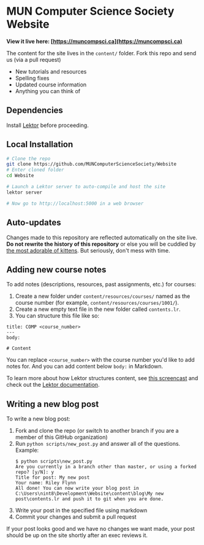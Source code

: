 MUN Computer Science Society Website
============================

**View it live here: [https://muncompsci.ca](https://muncompsci.ca)**

The content for the site lives in the `content/` folder. Fork this repo and send us (via a pull request)

- New tutorials and resources
- Spelling fixes
- Updated course information
- Anything you can think of

Dependencies
----------------

Install [Lektor](https://www.getlektor.com/) before proceeding.

Local Installation
----------------------

```bash
# Clone the repo
git clone https://github.com/MUNComputerScienceSociety/Website
# Enter cloned folder
cd Website

# Launch a Lektor server to auto-compile and host the site
lektor server

# Now go to http://localhost:5000 in a web browser
```

Auto-updates
------------

Changes made to this repository are reflected automatically on the site live. **Do not rewrite the history of this repository** or else you will be cuddled by [the most adorable of kittens](https://www.youtube.com/watch?v=INscMGmhmX4). But seriously, don't mess with time.

Adding new course notes
-----------------------

To add notes (descriptions, resources, past assignments, etc.) for courses:

1. Create a new folder under `content/resources/courses/` named as the course number (for example, `content/resources/courses/1001/`).
2. Create a new empty text file in the new folder called `contents.lr`.
3. You can structure this file like so:

```text
title: COMP <course_number>
---
body:

# Content
```

You can replace `<course_number>` with the course number you'd like to add notes for.
And you can add content below `body:` in Markdown.

To learn more about how Lektor structures content, see [this screencast](https://www.youtube.com/watch?v=lTWTCwuPdrU)
and check out the [Lektor documentation](https://www.getlektor.com/docs/).

Writing a new blog post
-----------------------

To write a new blog post:

1. Fork and clone the repo (or switch to another branch if you are a member of this GitHub organization)
2. Run `python scripts/new_post.py` and answer all of the questions.
    Example:
    ```text
    $ python scripts\new_post.py
    Are you currently in a branch other than master, or using a forked repo? [y/N]: y
    Title for post: My new post
    Your name: Riley Flynn
    All done! You can now write your blog post in C:\Users\nint8\Development\Website\content\blog\My new post\contents.lr and push it to git when you are done.
    ```
3. Write your post in the specified file using markdown
4. Commit your changes and submit a pull request

If your post looks good and we have no changes we want made, your post should be up on the site shortly after an exec reviews it.

